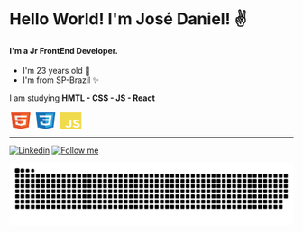 #  Hello World! I'm José Daniel! ✌️
#### I'm a Jr FrontEnd Developer.
- I'm 23 years old 🌱
- I'm from SP-Brazil ✨
<div>  
  I am studying   <strong>HMTL - CSS - JS - React</strong>
<div style="display: inline_block"><br>
  <img align="center" alt="Rafa-HTML" height="30" width="40" src="https://raw.githubusercontent.com/devicons/devicon/master/icons/html5/html5-original.svg">
  <img align="center" alt="Rafa-CSS" height="30" width="40" src="https://raw.githubusercontent.com/devicons/devicon/master/icons/css3/css3-original.svg">
  <img align="center" alt="Rafa-Js" height="30" width="40" src="https://raw.githubusercontent.com/devicons/devicon/master/icons/javascript/javascript-plain.svg"></div></div>
<hr>

[![Linkedin](https://img.shields.io/badge/-LinkedIn-blue?style=flat&logo=Linkedin&logoColor=white)](https://www.linkedin.com/in/jose-daniel-jd/)
[<img src="https://img.shields.io/github/followers/JDaniel-JD?label=follow&style=social" height="22" title="Follow me" />](https://github.com/JDaniel-JD) 

![Snake animation](https://github.com/JDaniel-JD/JDaniel-JD/blob/output/github-contribution-grid-snake.svg)
